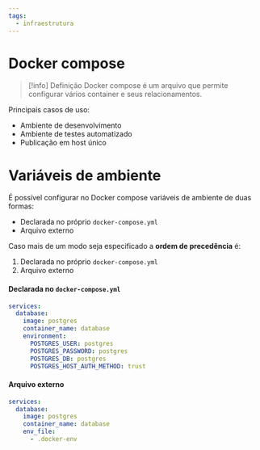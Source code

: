 ```yaml
---
tags:
  - infraestrutura
---
```

# Docker compose

> [!info] Definição
> Docker compose é um arquivo que permite configurar vários container e seus relacionamentos.

Principais casos de uso:

- Ambiente de desenvolvimento
- Ambiente de testes automatizado
- Publicação em host único

# Variáveis de ambiente

É possível configurar no Docker compose variáveis de ambiente de duas formas:

- Declarada no próprio `docker-compose.yml`
- Arquivo externo

Caso mais de um modo seja especificado a **ordem de precedência** é:

1. Declarada no próprio `docker-compose.yml`
2. Arquivo externo

#### Declarada no `docker-compose.yml`

```yml
services:
  database:
    image: postgres
    container_name: database
    environment:
      POSTGRES_USER: postgres
      POSTGRES_PASSWORD: postgres
      POSTGRES_DB: postgres
      POSTGRES_HOST_AUTH_METHOD: trust
```

#### Arquivo externo


```yml
services:
  database:
    image: postgres
    container_name: database
    env_file:
      - .docker-env
```

